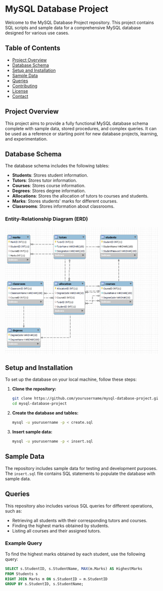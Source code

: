# MySQL Database Project

Welcome to the MySQL Database Project repository. This project contains SQL scripts and sample data for a comprehensive MySQL database designed for various use cases.

## Table of Contents

- [Project Overview](#project-overview)
- [Database Schema](#database-schema)
- [Setup and Installation](#setup-and-installation)
- [Sample Data](#sample-data)
- [Queries](#queries)
- [Contributing](#contributing)
- [License](#license)
- [Contact](#contact)

## Project Overview

This project aims to provide a fully functional MySQL database schema complete with sample data, stored procedures, and complex queries. It can be used as a reference or starting point for new database projects, learning, and experimentation.

## Database Schema

The database schema includes the following tables:

- **Students**: Stores student information.
- **Tutors**: Stores tutor information.
- **Courses**: Stores course information.
- **Degrees**: Stores degree information.
- **Allocations**: Stores the allocation of tutors to courses and students.
- **Marks**: Stores students' marks for different courses.
- **Classrooms**: Stores information about classrooms.

### Entity-Relationship Diagram (ERD)

![ERD](data/Updated_ERD.jpg) 

## Setup and Installation

To set up the database on your local machine, follow these steps:

1. **Clone the repository:**
    ```sh
    git clone https://github.com/yourusername/mysql-database-project.git
    cd mysql-database-project
    ```

2. **Create the database and tables:**
    ```sh
    mysql -u yourusername -p < create.sql
    ```

3. **Insert sample data:**
    ```sh
    mysql -u yourusername -p < insert.sql
    ```

## Sample Data

The repository includes sample data for testing and development purposes. The `insert.sql` file contains SQL statements to populate the database with sample data.

## Queries

This repository also includes various SQL queries for different operations, such as:

- Retrieving all students with their corresponding tutors and courses.
- Finding the highest marks obtained by students.
- Listing all courses and their assigned tutors.

### Example Query

To find the highest marks obtained by each student, use the following query:

```sql
SELECT s.StudentID, s.StudentName, MAX(m.Marks) AS HighestMarks
FROM Students s
RIGHT JOIN Marks m ON s.StudentID = m.StudentID
GROUP BY s.StudentID, s.StudentName;
